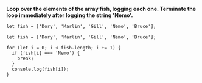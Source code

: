 **Loop over the elements of the array fish, logging each one. Terminate the loop immediately after logging the string 'Nemo'.**

```
let fish = ['Dory', 'Marlin', 'Gill', 'Nemo', 'Bruce'];
```

```
let fish = ['Dory', 'Marlin', 'Gill', 'Nemo', 'Bruce'];

for (let i = 0; i < fish.length; i += 1) {
  if (fish[i] === 'Nemo') {
    break;
  }
  console.log(fish[i]);
}
```
